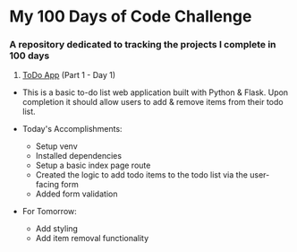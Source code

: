 # My 100 Days of Code Challenge
### A repository dedicated to tracking the projects I complete in 100 days

1. [ToDo App](todos/) (Part 1 - Day 1)

  - This is a basic to-do list web application built with Python & Flask. Upon completion it should allow users to add & remove items from their todo list.

  - Today's Accomplishments:
      - Setup venv
      - Installed dependencies
      - Setup a basic index page route
      - Created the logic to add todo items to the todo list via the user-facing form
      - Added form validation
  - For Tomorrow:
    - Add styling 
    - Add item removal functionality
